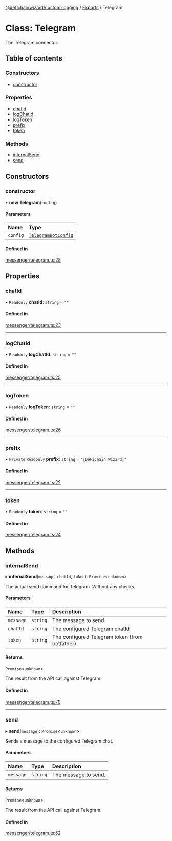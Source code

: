 [@defichainwizard/custom-logging](../README.md) / [Exports](../modules.md) / Telegram

# Class: Telegram

The Telegram connector.

## Table of contents

### Constructors

- [constructor](Telegram.md#constructor)

### Properties

- [chatId](Telegram.md#chatid)
- [logChatId](Telegram.md#logchatid)
- [logToken](Telegram.md#logtoken)
- [prefix](Telegram.md#prefix)
- [token](Telegram.md#token)

### Methods

- [internalSend](Telegram.md#internalsend)
- [send](Telegram.md#send)

## Constructors

### constructor

• **new Telegram**(`config`)

#### Parameters

| Name | Type |
| :------ | :------ |
| `config` | [`TelegramBotConfig`](../interfaces/TelegramBotConfig.md) |

#### Defined in

[messenger/telegram.ts:28](https://github.com/DeFiChain-Wizard/custom-logging/blob/9a924df/src/messenger/telegram.ts#L28)

## Properties

### chatId

• `Readonly` **chatId**: `string` = `""`

#### Defined in

[messenger/telegram.ts:23](https://github.com/DeFiChain-Wizard/custom-logging/blob/9a924df/src/messenger/telegram.ts#L23)

___

### logChatId

• `Readonly` **logChatId**: `string` = `""`

#### Defined in

[messenger/telegram.ts:25](https://github.com/DeFiChain-Wizard/custom-logging/blob/9a924df/src/messenger/telegram.ts#L25)

___

### logToken

• `Readonly` **logToken**: `string` = `""`

#### Defined in

[messenger/telegram.ts:26](https://github.com/DeFiChain-Wizard/custom-logging/blob/9a924df/src/messenger/telegram.ts#L26)

___

### prefix

• `Private` `Readonly` **prefix**: `string` = `"[DeFiChain Wizard]"`

#### Defined in

[messenger/telegram.ts:22](https://github.com/DeFiChain-Wizard/custom-logging/blob/9a924df/src/messenger/telegram.ts#L22)

___

### token

• `Readonly` **token**: `string` = `""`

#### Defined in

[messenger/telegram.ts:24](https://github.com/DeFiChain-Wizard/custom-logging/blob/9a924df/src/messenger/telegram.ts#L24)

## Methods

### internalSend

▸ **internalSend**(`message`, `chatId`, `token`): `Promise`<`unknown`\>

The actual send command for Telegram. Without any checks.

#### Parameters

| Name | Type | Description |
| :------ | :------ | :------ |
| `message` | `string` | The message to send |
| `chatId` | `string` | The configured Telegram chatId |
| `token` | `string` | The configured Telegram token (from botfather) |

#### Returns

`Promise`<`unknown`\>

The result from the API call against Telegram.

#### Defined in

[messenger/telegram.ts:70](https://github.com/DeFiChain-Wizard/custom-logging/blob/9a924df/src/messenger/telegram.ts#L70)

___

### send

▸ **send**(`message`): `Promise`<`unknown`\>

Sends a message to the configured Telegram chat.

#### Parameters

| Name | Type | Description |
| :------ | :------ | :------ |
| `message` | `string` | The message to send. |

#### Returns

`Promise`<`unknown`\>

The result from the API call against Telegram.

#### Defined in

[messenger/telegram.ts:52](https://github.com/DeFiChain-Wizard/custom-logging/blob/9a924df/src/messenger/telegram.ts#L52)
